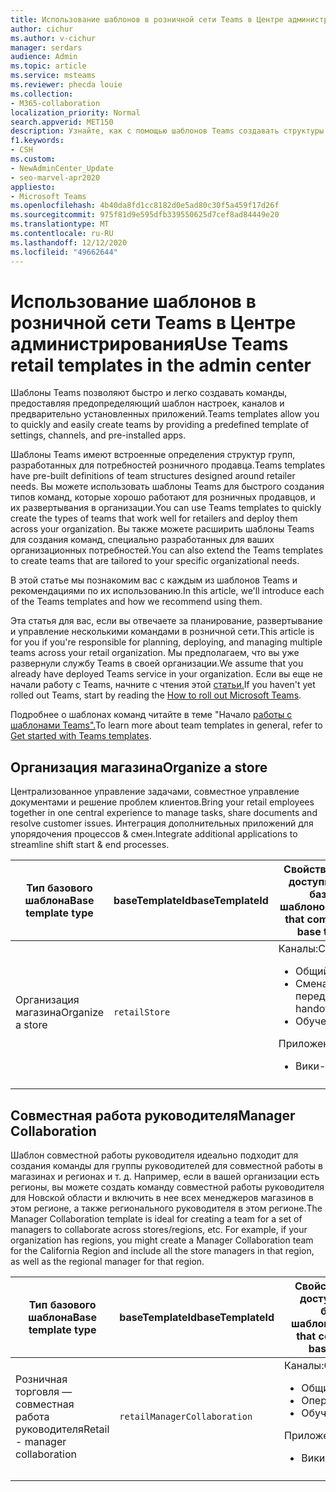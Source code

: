 ```yaml
---
title: Использование шаблонов в розничной сети Teams в Центре администрирования
author: cichur
ms.author: v-cichur
manager: serdars
audience: Admin
ms.topic: article
ms.service: msteams
ms.reviewer: phecda louie
ms.collection:
- M365-collaboration
localization_priority: Normal
search.appverid: MET150
description: Узнайте, как с помощью шаблонов Teams создавать структуры групп, разработанные для потребностей розничного продавца, предоставляя предопределять параметры, каналы и предварительно установленные приложения с помощью Центра администрирования.
f1.keywords:
- CSH
ms.custom:
- NewAdminCenter_Update
- seo-marvel-apr2020
appliesto:
- Microsoft Teams
ms.openlocfilehash: 4b40da8fd1cc8182d0e5ad80c30f5a459f17d26f
ms.sourcegitcommit: 975f81d9e595dfb339550625d7cef8ad84449e20
ms.translationtype: MT
ms.contentlocale: ru-RU
ms.lasthandoff: 12/12/2020
ms.locfileid: "49662644"
---
```

# <a name="use-teams-retail-templates-in-the-admin-center"></a><span data-ttu-id="79ad0-103">Использование шаблонов в розничной сети Teams в Центре администрирования</span><span class="sxs-lookup"><span data-stu-id="79ad0-103">Use Teams retail templates in the admin center</span></span>

<span data-ttu-id="79ad0-104">Шаблоны Teams позволяют быстро и легко создавать команды, предоставляя предопределяющий шаблон настроек, каналов и предварительно установленных приложений.</span><span class="sxs-lookup"><span data-stu-id="79ad0-104">Teams templates allow you to quickly and easily create teams by providing a predefined template of settings, channels, and pre-installed apps.</span></span>

<span data-ttu-id="79ad0-105">Шаблоны Teams имеют встроенные определения структур групп, разработанных для потребностей розничного продавца.</span><span class="sxs-lookup"><span data-stu-id="79ad0-105">Teams templates have pre-built definitions of team structures designed around retailer needs.</span></span> <span data-ttu-id="79ad0-106">Вы можете использовать шаблоны Teams для быстрого создания типов команд, которые хорошо работают для розничных продавцов, и их развертывания в организации.</span><span class="sxs-lookup"><span data-stu-id="79ad0-106">You can use Teams templates to quickly create the types of teams that work well for retailers and deploy them across your organization.</span></span> <span data-ttu-id="79ad0-107">Вы также можете расширить шаблоны Teams для создания команд, специально разработанных для ваших организационных потребностей.</span><span class="sxs-lookup"><span data-stu-id="79ad0-107">You can also extend the Teams templates to create teams that are tailored to your specific organizational needs.</span></span>

<span data-ttu-id="79ad0-108">В этой статье мы познакомим вас с каждым из шаблонов Teams и рекомендациями по их использованию.</span><span class="sxs-lookup"><span data-stu-id="79ad0-108">In this article, we'll introduce each of the Teams templates and how we recommend using them.</span></span>

<span data-ttu-id="79ad0-109">Эта статья для вас, если вы отвечаете за планирование, развертывание и управление несколькими командами в розничной сети.</span><span class="sxs-lookup"><span data-stu-id="79ad0-109">This article is for you if you're responsible for planning, deploying, and managing multiple teams across your retail organization.</span></span> <span data-ttu-id="79ad0-110">Мы предполагаем, что вы уже развернули службу Teams в своей организации.</span><span class="sxs-lookup"><span data-stu-id="79ad0-110">We assume that you already have deployed Teams service in your organization.</span></span> <span data-ttu-id="79ad0-111">Если вы еще не начали работу с Teams, начните с чтения этой [статьи.](How-to-roll-out-teams.md)</span><span class="sxs-lookup"><span data-stu-id="79ad0-111">If you haven't yet rolled out Teams, start by reading the [How to roll out Microsoft Teams](How-to-roll-out-teams.md).</span></span>

<span data-ttu-id="79ad0-112">Подробнее о шаблонах команд читайте в теме "Начало [работы с шаблонами Teams".](get-started-with-teams-templates-in-the-admin-console.md)</span><span class="sxs-lookup"><span data-stu-id="79ad0-112">To learn more about team templates in general, refer to [Get started with Teams templates](get-started-with-teams-templates-in-the-admin-console.md).</span></span>

## <a name="organize-a-store"></a><span data-ttu-id="79ad0-113">Организация магазина</span><span class="sxs-lookup"><span data-stu-id="79ad0-113">Organize a store</span></span>

<span data-ttu-id="79ad0-114">Централизованное управление задачами, совместное управление документами и решение проблем клиентов.</span><span class="sxs-lookup"><span data-stu-id="79ad0-114">Bring your retail employees together in one central experience to manage tasks, share documents and resolve customer issues.</span></span> <span data-ttu-id="79ad0-115">Интеграция дополнительных приложений для упорядочения процессов & смен.</span><span class="sxs-lookup"><span data-stu-id="79ad0-115">Integrate additional applications to streamline shift start & end processes.</span></span>

| <span data-ttu-id="79ad0-116">Тип базового шаблона</span><span class="sxs-lookup"><span data-stu-id="79ad0-116">Base template type</span></span> |<span data-ttu-id="79ad0-117">baseTemplateId</span><span class="sxs-lookup"><span data-stu-id="79ad0-117">baseTemplateId</span></span> | <span data-ttu-id="79ad0-118">Свойства, которые доступны с этим базовым шаблоном</span><span class="sxs-lookup"><span data-stu-id="79ad0-118">Properties that come with this base template</span></span> |
| ------------------|-- |----------------------------------------------------- |
|<span data-ttu-id="79ad0-119">Организация магазина</span><span class="sxs-lookup"><span data-stu-id="79ad0-119">Organize a store</span></span>|`retailStore`|<span data-ttu-id="79ad0-120">Каналы:</span><span class="sxs-lookup"><span data-stu-id="79ad0-120">Channels:</span></span> <ul><li><span data-ttu-id="79ad0-121">Общий</span><span class="sxs-lookup"><span data-stu-id="79ad0-121">General</span></span><li><span data-ttu-id="79ad0-122">Смена передачи</span><span class="sxs-lookup"><span data-stu-id="79ad0-122">Shift handoff</span></span></li><li><span data-ttu-id="79ad0-123">Обучение</span><span class="sxs-lookup"><span data-stu-id="79ad0-123">Learning</span></span></li></ul> <span data-ttu-id="79ad0-124">Приложения:</span><span class="sxs-lookup"><span data-stu-id="79ad0-124">Apps:</span></span> <ul><li><span data-ttu-id="79ad0-125">Вики-сайт</span><span class="sxs-lookup"><span data-stu-id="79ad0-125">Wiki</span></span></li></ul>|
||||

## <a name="manager-collaboration"></a><span data-ttu-id="79ad0-126">Совместная работа руководителя</span><span class="sxs-lookup"><span data-stu-id="79ad0-126">Manager Collaboration</span></span>

<span data-ttu-id="79ad0-127">Шаблон совместной работы руководителя идеально подходит для создания команды для группы руководителей для совместной работы в магазинах и регионах и т. д. Например, если в вашей организации есть регионы, вы можете создать команду совместной работы руководителя для Новской области и включить в нее всех менеджеров магазинов в этом регионе, а также регионального руководителя в этом регионе.</span><span class="sxs-lookup"><span data-stu-id="79ad0-127">The Manager Collaboration template is ideal for creating a team for a set of managers to collaborate across stores/regions, etc. For example, if your organization has regions, you might create a Manager Collaboration team for the California Region and include all the store managers in that region, as well as the regional manager for that region.</span></span>

| <span data-ttu-id="79ad0-128">Тип базового шаблона</span><span class="sxs-lookup"><span data-stu-id="79ad0-128">Base template type</span></span>| <span data-ttu-id="79ad0-129">baseTemplateId</span><span class="sxs-lookup"><span data-stu-id="79ad0-129">baseTemplateId</span></span> | <span data-ttu-id="79ad0-130">Свойства, которые доступны с этим базовым шаблоном</span><span class="sxs-lookup"><span data-stu-id="79ad0-130">Properties that come with this base template</span></span> |
| ------------------|- |----------------------------------------------------- |
|<span data-ttu-id="79ad0-131">Розничная торговля — совместная работа руководителя</span><span class="sxs-lookup"><span data-stu-id="79ad0-131">Retail - manager collaboration</span></span>|`retailManagerCollaboration` |<span data-ttu-id="79ad0-132">Каналы:</span><span class="sxs-lookup"><span data-stu-id="79ad0-132">Channels:</span></span> <ul><li><span data-ttu-id="79ad0-133">Общий</span><span class="sxs-lookup"><span data-stu-id="79ad0-133">General</span></span><li><span data-ttu-id="79ad0-134">Операции</span><span class="sxs-lookup"><span data-stu-id="79ad0-134">Operations</span></span></li><li><span data-ttu-id="79ad0-135">Обучение</span><span class="sxs-lookup"><span data-stu-id="79ad0-135">Learning</span></span></li></ul> <span data-ttu-id="79ad0-136">Приложения:</span><span class="sxs-lookup"><span data-stu-id="79ad0-136">Apps:</span></span> <ul><li><span data-ttu-id="79ad0-137">Вики-сайт</span><span class="sxs-lookup"><span data-stu-id="79ad0-137">Wiki</span></span></li></ul>|
||||
